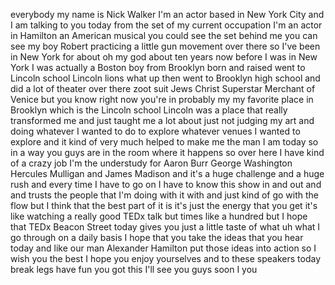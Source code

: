 
everybody my name is Nick Walker I&#39;m an
actor based in New York City and I am
talking to you today from the set of my
current occupation I&#39;m an actor in
Hamilton an American musical you could
see the set behind me you can see my boy
Robert practicing a little gun movement
over there so I&#39;ve been in New York for
about oh my god about ten years now
before I was in New York I was actually
a Boston boy from Brooklyn born and
raised went to Lincoln school Lincoln
lions what up then went to Brooklyn high
school and did a lot of theater over
there zoot suit Jews Christ Superstar
Merchant of Venice but you know right
now you&#39;re in probably my my favorite
place in Brooklyn which is the Lincoln
school Lincoln was a place that really
transformed me and just taught me a lot
about just not judging my art and doing
whatever I wanted to do to explore
whatever venues I wanted to explore and
it kind of very much helped to make me
the man I am today so in a way you guys
are in the room where it happens so over
here I have kind of a crazy job I&#39;m the
understudy for Aaron Burr George
Washington Hercules Mulligan and James
Madison and it&#39;s a huge challenge and a
huge rush and every time I have to go on
I have to know this show in and out and
and trusts the people that I&#39;m doing
with it with and just kind of go with
the flow
but I think that the best part of it is
it&#39;s just the energy that you get it&#39;s
like watching a really good TEDx talk
but times like a hundred but I hope that
TEDx Beacon Street today gives you just
a little taste of what uh what I go
through on a daily basis I hope that you
take the ideas that you hear today and
like our man Alexander Hamilton put
those ideas into action so I wish you
the best I hope you enjoy yourselves
and to these speakers today break legs
have fun you got this I&#39;ll see you guys
soon I
you

